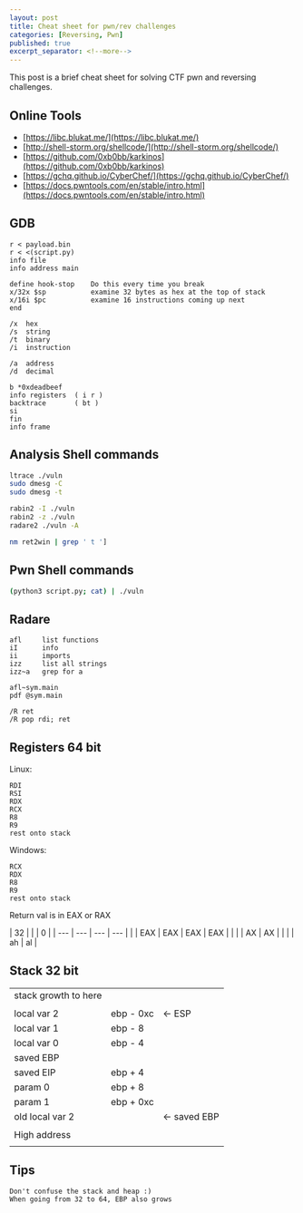 ```yaml
---
layout: post
title: Cheat sheet for pwn/rev challenges
categories: [Reversing, Pwn]
published: true
excerpt_separator: <!--more-->
---
```


This post is a brief cheat sheet for solving CTF pwn and reversing challenges.

<!--more-->

## Online Tools

- [https://libc.blukat.me/](https://libc.blukat.me/)
- [http://shell-storm.org/shellcode/](http://shell-storm.org/shellcode/)
- [https://github.com/0xb0bb/karkinos](https://github.com/0xb0bb/karkinos)
- [https://gchq.github.io/CyberChef/](https://gchq.github.io/CyberChef/)
- [https://docs.pwntools.com/en/stable/intro.html](https://docs.pwntools.com/en/stable/intro.html)

## GDB

```plaintext
r < payload.bin
r < <(script.py)
info file
info address main
```

```plaintext
define hook-stop    Do this every time you break
x/32x $sp           examine 32 bytes as hex at the top of stack
x/16i $pc           examine 16 instructions coming up next
end
```

```plaintext
/x  hex
/s  string
/t  binary
/i  instruction

/a  address
/d  decimal
```

```plaintext
b *0xdeadbeef
info registers  ( i r )
backtrace       ( bt )
si
fin
info frame
```

## Analysis Shell commands

```bash
ltrace ./vuln
sudo dmesg -C
sudo dmesg -t

rabin2 -I ./vuln
rabin2 -z ./vuln
radare2 ./vuln -A

nm ret2win | grep ' t ']
```

## Pwn Shell commands

```bash
(python3 script.py; cat) | ./vuln
```

## Radare

```plaintext
afl     list functions
iI      info
ii      imports
izz     list all strings
izz~a   grep for a

afl~sym.main
pdf @sym.main

/R ret
/R pop rdi; ret
```

## Registers 64 bit

Linux:

```plaintext
RDI
RSI
RDX
RCX
R8
R9
rest onto stack
```

Windows:

```plaintext
RCX
RDX
R8
R9
rest onto stack
```

Return val is in EAX or RAX

| 32  |     |     | 0   |
| --- | --- | --- | --- |  |
| EAX | EAX | EAX | EAX |
|     |     | AX  | AX  |
|     |     | ah  | al  |

## Stack 32 bit

|                      |           |              |
| -------------------- | --------- | ------------ |
| stack growth to here |           |              |
|                      |           |              |
| local var 2          | ebp - 0xc | <- ESP       |
| local var 1          | ebp - 8   |              |
| local var 0          | ebp - 4   |              |
| saved EBP            |           |
| saved EIP            | ebp + 4   |              |
| param 0              | ebp + 8   |              |
| param 1              | ebp + 0xc |              |
| old local var 2      |           | <- saved EBP |
|                      |           |              |
| High address         |           |              |
|                      |           |              |

## Tips

```plaintext
Don't confuse the stack and heap :)
When going from 32 to 64, EBP also grows
```
